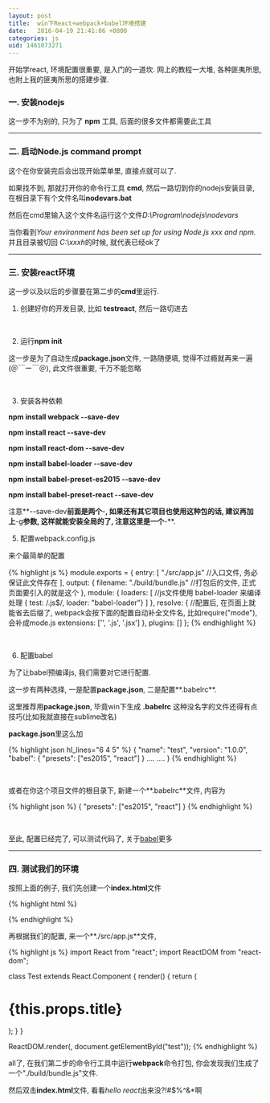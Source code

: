 ```yaml
---
layout: post
title:  win下React+webpack+babel环境搭建
date:   2016-04-19 21:41:06 +0800
categories: js
uid: 1461073271
---
```

开始学react, 环境配置很重要, 是入门的一道坎. 网上的教程一大堆, 各种匪夷所思, 也附上我的匪夷所思的搭建步骤.

### 一. 安装nodejs

这一步不为别的, 只为了 **npm** 工具, 后面的很多文件都需要此工具

***********************

### 二. 启动Node.js command prompt

这个在你安装完后会出现开始菜单里, 直接点就可以了.

如果找不到, 那就打开你的命令行工具 **cmd**, 然后一路切到你的nodejs安装目录, 在根目录下有个文件名叫**nodevars.bat**

然后在cmd里输入这个文件名运行这个文件*D:\Program\nodejs\nodevars*

当你看到*Your environment has been set up for using Node.js xxx and npm.* 并且目录被切回 *C:\xxxh*的时候, 就代表已经ok了

*********************

### 三. 安装react环境
这一步以及以后的步骤要在第二步的**cmd**里运行.

1) 创建好你的开发目录, 比如 **testreact**, 然后一路切进去

<br>

2) 运行**npm init**

这一步是为了自动生成**package.json**文件, 一路随便填, 觉得不过瘾就再来一遍 (＠￣ー￣＠), 此文件很重要, 千万不能忽略

<br>

3) 安装各种依赖

**npm install webpack --save-dev**

**npm install react --save-dev**

**npm install react-dom --save-dev**

**npm install babel-loader --save-dev**

**npm install babel-preset-es2015 --save-dev**

**npm install babel-preset-react --save-dev**

注意**--save-dev**前面是两个**-**, 如果还有其它项目也使用这种包的话, 建议再加上**-g**参数, 这样就能安装全局的了, 注意这里是一个**-**.

5) 配置webpack.config.js

来个最简单的配置

{% highlight js %}
module.exports = {
  entry: [
  "./src/app.js"  //入口文件, 务必保证此文件存在
  ],
  output: {
    filename: "./build/bundle.js"  //打包后的文件, 正式页面要引入的就是这个
  },
  module: {
    loaders: [
      //js文件使用 babel-loader 来编译处理
      { test: /\.js$/,  loader: "babel-loader"}
    ]
  },
  resolve: {
  	//配置后, 在页面上就能省去后缀了, webpack会按下面的配置自动补全文件名, 比如require("mode"), 会补成mode.js
    extensions: ['', '.js', '.jsx']
  },
  plugins: []
};
{% endhighlight %}

<br>

6) 配置babel

为了让babel预编译js, 我们需要对它进行配置.

这一步有两种选择, 一是配置**package.json**, 二是配置**.babelrc**.

这里推荐用**package.json**, 毕竟win下生成 **.babelrc** 这种没名字的文件还得有点技巧(比如我就直接在sublime改名)

**package.json**里这么加

{% highlight json hl_lines="6 4 5" %}
{
  "name": "test",
  "version": "1.0.0",
  "babel": {
    "presets": ["es2015", "react"]
  }
  ....
  ....
}
{% endhighlight %}

<br>

或者在你这个项目文件的根目录下, 新建一个**.babelrc**文件, 内容为

{% highlight json %}
{
    "presets": ["es2015", "react"]
}
{% endhighlight %}

<br>

至此, 配置已经完了, 可以测试代码了, 关于[babel](https://babeljs.io/)更多

*****************

### 四. 测试我们的环境

按照上面的例子, 我们先创建一个**index.html**文件

{% highlight html %}
<!DOCTYPE html>
<head>
	<title>test</title>
	<meta charset="utf-8">
</head>
<body>
	<div id="test"></div>
	<script src="build/bundle.js"></script>
</body>
</html>
{% endhighlight %}

再根据我们的配置, 来一个**./src/app.js**文件,

{% highlight js %}
import React from "react";
import ReactDOM from "react-dom";

class Test extends React.Component { 
	render() { 
		return ( 
			<h1>{this.props.title}</h1> 
			); 
	} 
}

ReactDOM.render(<Test title="hello react" />, document.getElementById("test"));
{% endhighlight %}

all了, 在我们第二步的命令行工具中运行**webpack**命令打包, 你会发现我们生成了一个"./build/bundle.js"文件.

然后双击**index.html**文件, 看看*hello react*出来没?!#$%^&*啊